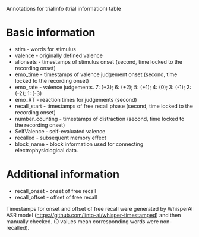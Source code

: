 Annotations for trialinfo (trial information) table 

# Basic information
* stim - words for stimulus
* valence - originally defined valence
* allonsets - timestamps of stimulus onset (second, time locked to the recording onset)
* emo_time - timestamps of valence judgement onset (second, time locked to the recording onset)
* emo_rate - valence judgements. 7: (+3); 6: (+2); 5: (+1); 4: (0); 3: (-1); 2: (-2); 1: (-3)
* emo_RT - reaction times for judgements (second)
* recall_start - timestamps of free recall phase (second, time locked to the recording onset)
* number_counting - timestamps of distraction (second, time locked to the recording onset)
* SelfValence - self-evaluated valence
* recalled - subsequent memory effect
* block_name - block information used for connecting electrophysiological data.
  
# Additional information
* recall_onset - onset of free recall
* recall_offset - offset of free recall

Timestamps for onset and offset of free recall were generated by WhisperAI ASR model (https://github.com/linto-ai/whisper-timestamped) and then manually checked. (0 values mean corresponding words were non-recalled).
